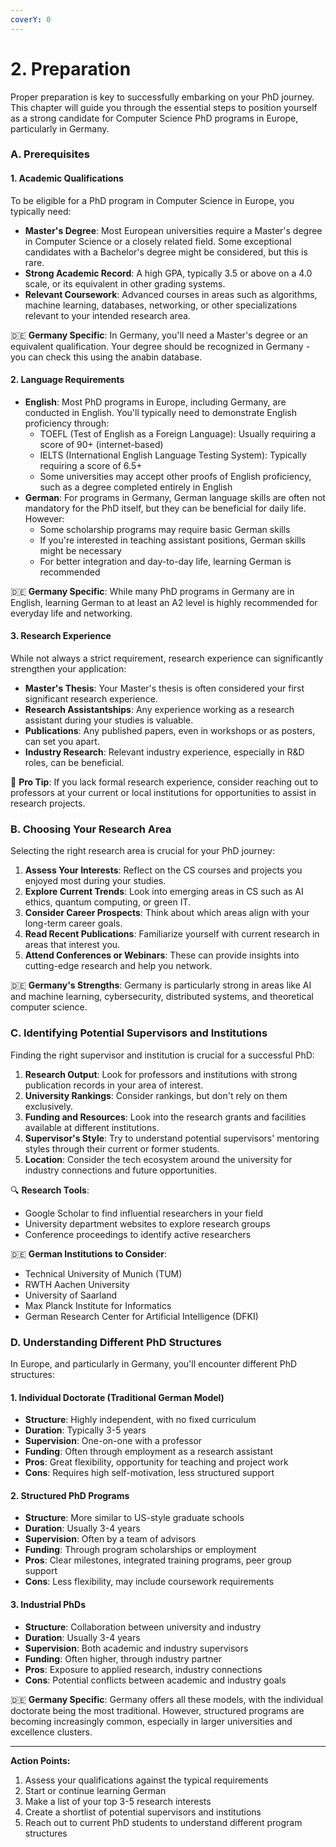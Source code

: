```yaml
---
coverY: 0
---
```


# 2. Preparation

Proper preparation is key to successfully embarking on your PhD journey. This chapter will guide you through the essential steps to position yourself as a strong candidate for Computer Science PhD programs in Europe, particularly in Germany.

### A. Prerequisites

#### 1. Academic Qualifications

To be eligible for a PhD program in Computer Science in Europe, you typically need:

* **Master's Degree**: Most European universities require a Master's degree in Computer Science or a closely related field. Some exceptional candidates with a Bachelor's degree might be considered, but this is rare.
* **Strong Academic Record**: A high GPA, typically 3.5 or above on a 4.0 scale, or its equivalent in other grading systems.
* **Relevant Coursework**: Advanced courses in areas such as algorithms, machine learning, databases, networking, or other specializations relevant to your intended research area.

🇩🇪 **Germany Specific**: In Germany, you'll need a Master's degree or an equivalent qualification. Your degree should be recognized in Germany - you can check this using the anabin database.

#### 2. Language Requirements

* **English**: Most PhD programs in Europe, including Germany, are conducted in English. You'll typically need to demonstrate English proficiency through:
  * TOEFL (Test of English as a Foreign Language): Usually requiring a score of 90+ (internet-based)
  * IELTS (International English Language Testing System): Typically requiring a score of 6.5+
  * Some universities may accept other proofs of English proficiency, such as a degree completed entirely in English
* **German**: For programs in Germany, German language skills are often not mandatory for the PhD itself, but they can be beneficial for daily life. However:
  * Some scholarship programs may require basic German skills
  * If you're interested in teaching assistant positions, German skills might be necessary
  * For better integration and day-to-day life, learning German is recommended

🇩🇪 **Germany Specific**: While many PhD programs in Germany are in English, learning German to at least an A2 level is highly recommended for everyday life and networking.

#### 3. Research Experience

While not always a strict requirement, research experience can significantly strengthen your application:

* **Master's Thesis**: Your Master's thesis is often considered your first significant research experience.
* **Research Assistantships**: Any experience working as a research assistant during your studies is valuable.
* **Publications**: Any published papers, even in workshops or as posters, can set you apart.
* **Industry Research**: Relevant industry experience, especially in R\&D roles, can be beneficial.

🚀 **Pro Tip**: If you lack formal research experience, consider reaching out to professors at your current or local institutions for opportunities to assist in research projects.

### B. Choosing Your Research Area

Selecting the right research area is crucial for your PhD journey:

1. **Assess Your Interests**: Reflect on the CS courses and projects you enjoyed most during your studies.
2. **Explore Current Trends**: Look into emerging areas in CS such as AI ethics, quantum computing, or green IT.
3. **Consider Career Prospects**: Think about which areas align with your long-term career goals.
4. **Read Recent Publications**: Familiarize yourself with current research in areas that interest you.
5. **Attend Conferences or Webinars**: These can provide insights into cutting-edge research and help you network.

🇩🇪 **Germany's Strengths**: Germany is particularly strong in areas like AI and machine learning, cybersecurity, distributed systems, and theoretical computer science.

### C. Identifying Potential Supervisors and Institutions

Finding the right supervisor and institution is crucial for a successful PhD:

1. **Research Output**: Look for professors and institutions with strong publication records in your area of interest.
2. **University Rankings**: Consider rankings, but don't rely on them exclusively.
3. **Funding and Resources**: Look into the research grants and facilities available at different institutions.
4. **Supervisor's Style**: Try to understand potential supervisors' mentoring styles through their current or former students.
5. **Location**: Consider the tech ecosystem around the university for industry connections and future opportunities.

🔍 **Research Tools**:

* Google Scholar to find influential researchers in your field
* University department websites to explore research groups
* Conference proceedings to identify active researchers

🇩🇪 **German Institutions to Consider**:

* Technical University of Munich (TUM)
* RWTH Aachen University
* University of Saarland
* Max Planck Institute for Informatics
* German Research Center for Artificial Intelligence (DFKI)

### D. Understanding Different PhD Structures

In Europe, and particularly in Germany, you'll encounter different PhD structures:

#### 1. Individual Doctorate (Traditional German Model)

* **Structure**: Highly independent, with no fixed curriculum
* **Duration**: Typically 3-5 years
* **Supervision**: One-on-one with a professor
* **Funding**: Often through employment as a research assistant
* **Pros**: Great flexibility, opportunity for teaching and project work
* **Cons**: Requires high self-motivation, less structured support

#### 2. Structured PhD Programs

* **Structure**: More similar to US-style graduate schools
* **Duration**: Usually 3-4 years
* **Supervision**: Often by a team of advisors
* **Funding**: Through program scholarships or employment
* **Pros**: Clear milestones, integrated training programs, peer group support
* **Cons**: Less flexibility, may include coursework requirements

#### 3. Industrial PhDs

* **Structure**: Collaboration between university and industry
* **Duration**: Usually 3-4 years
* **Supervision**: Both academic and industry supervisors
* **Funding**: Often higher, through industry partner
* **Pros**: Exposure to applied research, industry connections
* **Cons**: Potential conflicts between academic and industry goals

🇩🇪 **Germany Specific**: Germany offers all these models, with the individual doctorate being the most traditional. However, structured programs are becoming increasingly common, especially in larger universities and excellence clusters.

***

**Action Points:**

1. Assess your qualifications against the typical requirements
2. Start or continue learning German
3. Make a list of your top 3-5 research interests
4. Create a shortlist of potential supervisors and institutions
5. Reach out to current PhD students to understand different program structures
